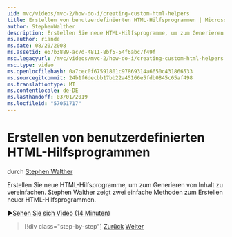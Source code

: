 ```yaml
---
uid: mvc/videos/mvc-2/how-do-i/creating-custom-html-helpers
title: Erstellen von benutzerdefinierten HTML-Hilfsprogrammen | Microsoft-Dokumentation
author: StephenWalther
description: Erstellen Sie neue HTML-Hilfsprogramme, um zum Generieren von Inhalt zu vereinfachen. Stephen Walther zeigt zwei einfache Methoden zum Erstellen neuer HTML-Hilfsprogrammen.
ms.author: riande
ms.date: 08/20/2008
ms.assetid: e67b3889-ac7d-4811-8bf5-54f6abc7f49f
msc.legacyurl: /mvc/videos/mvc-2/how-do-i/creating-custom-html-helpers
msc.type: video
ms.openlocfilehash: 0a7cec0f67591801c97869314a6650c431866533
ms.sourcegitcommit: 24b1f6decbb17bb22a45166e5fdb0845c65af498
ms.translationtype: MT
ms.contentlocale: de-DE
ms.lasthandoff: 03/01/2019
ms.locfileid: "57051717"
---
```

<a name="creating-custom-html-helpers"></a>Erstellen von benutzerdefinierten HTML-Hilfsprogrammen
====================
durch [Stephen Walther](https://github.com/StephenWalther)

Erstellen Sie neue HTML-Hilfsprogramme, um zum Generieren von Inhalt zu vereinfachen. Stephen Walther zeigt zwei einfache Methoden zum Erstellen neuer HTML-Hilfsprogrammen.

[&#9654;Sehen Sie sich Video (14 Minuten)](https://channel9.msdn.com/Blogs/ASP-NET-Site-Videos/creating-custom-html-helpers)

> [!div class="step-by-step"]
> [Zurück](creating-unit-tests-for-aspnet-mvc-applications.md)
> [Weiter](creating-model-classes-with-linq-to-sql.md)
